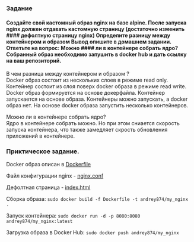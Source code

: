 ### Задание
#### Создайте свой кастомный образ nginx на базе alpine. После запуска nginx должен отдавать кастомную страницу (достаточно изменить   #### дефолтную страницу nginx) Определите разницу между контейнером и образом Вывод опишите в домашнем задании. Ответьте на вопрос: Можно #### ли в контейнере собрать ядро? Собранный образ необходимо запушить в docker hub и дать ссылку на ваш репозиторий.
 В чем разница между контейнером и образом ?  
 Docker образ состоит из нескольких слоев в режиме read only. Контейнер состоит из слоя поверх docker образа в режиме read write.  
 Docker образ формируется на основе докерфайла. Контейнер запускается на основе образа.
 Контейнеры можно запускать, а docker образ нет. На основе docker образа запустить несколько контейнеров.  
 
Можно ли в контейнере собрать ядро?   
Ядро в контейнере собрать можно. Но при этом сниается скорость запуска контейнера, что также замедляет скрость обновления приложений в контейнере.  

### Приктическое задание.
Docker образ описан в  [Dockerfile](https://github.com/Andrey874/manual_kernel_update/blob/master/HW11/Dockerfile)  

Файл конфигурации nginx - [nginx.conf](https://github.com/Andrey874/manual_kernel_update/blob/master/HW11/nginx.conf)

Дефолтная страница - [index.html](https://github.com/Andrey874/manual_kernel_update/blob/master/HW11/index.html)

Сборка образа:
`sudo docker build -f Dockerfile -t andrey874/my_nginx .`

Запуск контейнера:
`sudo docker run -d -p 8080:8080 andrey874/my_nginx:latest`

Загрузка образа в Docker Hub:
`sudo docker push andrey874/my_nginx`

